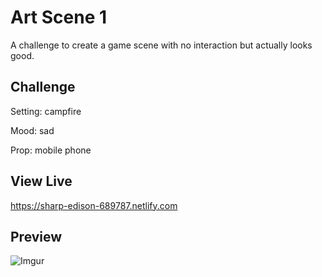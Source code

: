 # Art Scene 1

A challenge to create a game scene with no interaction but actually looks good.

## Challenge

Setting: campfire

Mood: sad

Prop: mobile phone

## View Live

https://sharp-edison-689787.netlify.com

## Preview

![Imgur](https://i.imgur.com/cjUszkq.gifv)